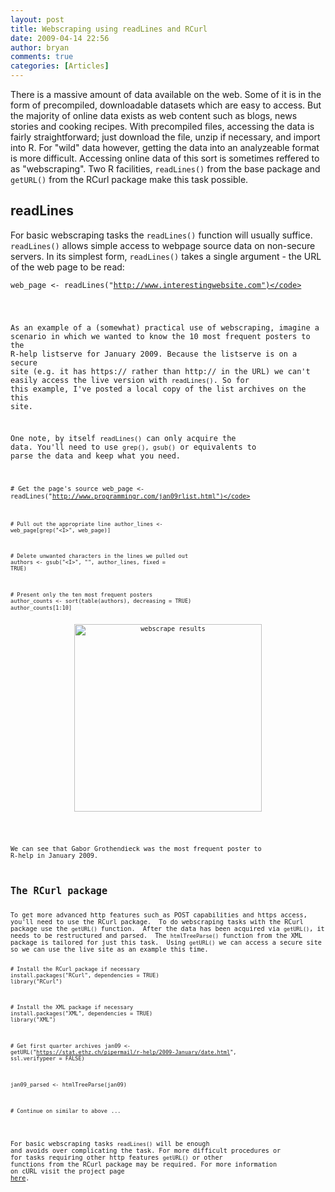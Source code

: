 ```yaml
---
layout: post
title: Webscraping using readLines and RCurl
date: 2009-04-14 22:56
author: bryan
comments: true
categories: [Articles]
---
```



There is a massive amount of data available on the web.  Some of it is in the form of precompiled, downloadable datasets which are easy to access.  But the majority of online data exists as web content such as blogs, news stories and cooking recipes.  With precompiled files, accessing the data is fairly straightforward; just download the file, unzip if necessary, and import into R.  For "wild" data however, getting the data into an analyzeable format is more difficult.  Accessing online data of this sort is sometimes reffered to as "webscraping".  Two R facilities, <code>readLines()</code> from the base package and <code>getURL()</code> from the RCurl package make this task possible.
<br/>

<h2>readLines</h2>
For basic webscraping tasks the <code>readLines()</code> function will usually suffice.  <code>readLines()</code> allows simple access to webpage source data on non-secure servers.  In its simplest form, <code>readLines()</code> takes a single argument - the URL of the web page to be read:

<code>web_page <- readLines("http://www.interestingwebsite.com")</code>
<br/>

As an example of a (somewhat) practical use of webscraping, imagine a scenario in which we wanted to know the 10 most frequent posters to the R-help listserve for January 2009.  Because the listserve is on a secure site (e.g. it has https:// rather than http:// in the URL) we can't easily access the live version with <code>readLines()</code>.  So for this example, I've posted a local copy of the  list archives on the this site.
<br/>

One note, by itself  <code>readLines()</code> can only acquire the data.  You'll need to use <code>grep(), gsub()</code> or equivalents to parse the data and keep what you need.

<code># Get the page's source</code>
<code>web_page <- readLines("http://www.programmingr.com/jan09rlist.html")</code>

<code># Pull out the appropriate line</code>
<code>author_lines <- web_page[grep("&lt;I&gt;", web_page)]</code>

<code># Delete unwanted characters in the lines we pulled out</code>
<code>authors <- gsub("&lt;I&gt;", "", author_lines, fixed = TRUE)</code>

<code># Present only the ten most frequent posters</code>
<code>author_counts <- sort(table(authors), decreasing = TRUE)</code>
<code>author_counts[1:10]</code>
<br/>

<div style="text-align: center"><a href="http://www.programmingr.com/images/webscrape1.jpg"><img height="300" title="webscrape results" src="http://www.programmingr.com/images/webscrape1.jpg"/></a></div>
<br/>

We can see that Gabor Grothendieck was the most frequent poster to R-help in January 2009.
<br/>

<h2>The RCurl package</h2>
To get more advanced http features such as POST capabilities and https access, you'll need to use the RCurl package.  To do webscraping tasks with the RCurl package use the <code>getURL()</code> function.  After the data has been acquired via <code>getURL()</code>, it needs to be restructured and parsed.  The <code>htmlTreeParse()</code> function from the XML package is tailored for just this task.  Using <code>getURL()</code> we can access a secure site so we can use the live site as an example this time.

<code># Install the RCurl package if necessary</code>
<code>install.packages("RCurl", dependencies = TRUE)</code>
<code>library("RCurl")</code>

<code># Install the XML package if necessary</code>
<code>install.packages("XML", dependencies = TRUE)</code>
<code>library("XML")</code>

<code># Get first quarter archives</code>
<code>jan09 <- getURL("https://stat.ethz.ch/pipermail/r-help/2009-January/date.html", ssl.verifypeer = FALSE)</code>

<code>jan09_parsed <- htmlTreeParse(jan09)</code>

<code># Continue on similar to above</code>
<code>...</code>
<br/>

For basic webscraping tasks <code>readLines()</code> will be enough and avoids over complicating the task.  For more difficult procedures or for tasks requiring other http features <code>getURL()</code> or other functions from the RCurl package may be required.  For more information on cURL visit the project page <a href="http://curl.haxx.se" title="cURL project page">here</a>.



<br />
